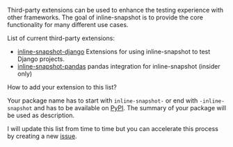 Third-party extensions can be used to enhance the testing experience with other frameworks. The goal of inline-snapshot is to provide the core functionality for many different use cases.

List of current third-party extensions:

- [inline-snapshot-django](https://pypi.org/project/inline-snapshot-django/) Extensions for using inline-snapshot to test Django projects.
- [inline-snapshot-pandas](https://pypi.org/project/inline-snapshot-pandas/) pandas integration for inline-snapshot (insider only)

How to add your extension to this list?

Your package name has to start with `inline-snapshot-` or end with `-inline-snapshot` and has to be available on [PyPI](https://pypi.org). The summary of your package will be used as description.

I will update this list from time to time but you can accelerate this process by creating a new [issue](https://github.com/15r10nk/inline-snapshot/issues).
